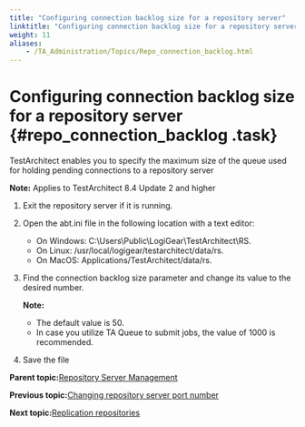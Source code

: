 ```yaml
--- 
title: "Configuring connection backlog size for a repository server"
linktitle: "Configuring connection backlog size for a repository server"
weight: 11
aliases: 
    - /TA_Administration/Topics/Repo_connection_backlog.html
---
```

# Configuring connection backlog size for a repository server {#repo_connection_backlog .task}

TestArchitect enables you to specify the maximum size of the queue used for holding pending connections to a repository server

**Note:** Applies to TestArchitect 8.4 Update 2 and higher

1.  Exit the repository server if it is running.

2.  Open the abt.ini file in the following location with a text editor:

    -   On Windows: C:\\Users\\Public\\LogiGear\\TestArchitect\\RS.
    -   On Linux: /usr/local/logigear/testarchitect/data/rs.
    -   On MacOS: Applications/TestArchitect/data/rs.
3.  Find the connection backlog size parameter and change its value to the desired number.

    **Note:**

    -   The default value is 50.
    -   In case you utilize TA Queue to submit jobs, the value of 1000 is recommended.
4.  Save the file


**Parent topic:**[Repository Server Management](../../TA_Administration/Topics/Repo_server_management.html)

**Previous topic:**[Changing repository server port number](../../TA_Administration/Topics/Repo_changing_port.html)

**Next topic:**[Replication repositories](../../TA_Administration/Topics/Repo_server_management_replication_repo.html)

